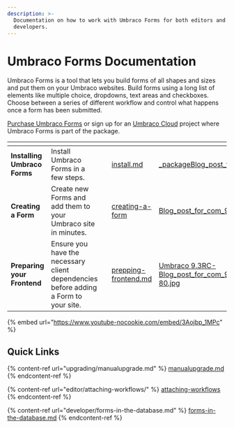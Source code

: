 ```yaml
---
description: >-
  Documentation on how to work with Umbraco Forms for both editors and
  developers.
---
```


# Umbraco Forms Documentation

Umbraco Forms is a tool that lets you build forms of all shapes and sizes and put them on your Umbraco websites. Build forms using a long list of elements like multiple choice, dropdowns, text areas and checkboxes. Choose between a series of different workflow and control what happens once a form has been submitted.

[Purchase Umbraco Forms](https://umbraco.com/products/umbraco-forms/) or sign up for an [Umbraco Cloud](https://try.umbraco.com/) project where Umbraco Forms is part of the package.

<table data-view="cards"><thead><tr><th></th><th></th><th></th><th data-hidden data-card-target data-type="content-ref"></th><th data-hidden data-card-cover data-type="files"></th></tr></thead><tbody><tr><td><strong>Installing Umbraco Forms</strong></td><td>Install Umbraco Forms in a few steps.</td><td></td><td><a href="installation/install.md">install.md</a></td><td><a href=".gitbook/assets/_packageBlog_post_for_com_900x400px.png">_packageBlog_post_for_com_900x400px.png</a></td></tr><tr><td><strong>Creating a Form</strong></td><td>Create new Forms and add them to your Umbraco site in minutes.</td><td></td><td><a href="editor/creating-a-form/">creating-a-form</a></td><td><a href=".gitbook/assets/Blog_post_for_com_900x400px_1_8_7_.png">Blog_post_for_com_900x400px_1_8_7_.png</a></td></tr><tr><td><strong>Preparing your Frontend</strong></td><td>Ensure you have the necessary client dependencies before adding a Form to your site.</td><td></td><td><a href="developer/prepping-frontend.md">prepping-frontend.md</a></td><td><a href=".gitbook/assets/Umbraco 9.3RC- Blog_post_for_com_900x400px_1@2x-80.jpg">Umbraco 9.3RC- Blog_post_for_com_900x400px_1@2x-80.jpg</a></td></tr></tbody></table>

{% embed url="https://www.youtube-nocookie.com/embed/3Aojbp_1MPc" %}

## Quick Links

{% content-ref url="upgrading/manualupgrade.md" %}
[manualupgrade.md](upgrading/manualupgrade.md)
{% endcontent-ref %}

{% content-ref url="editor/attaching-workflows/" %}
[attaching-workflows](editor/attaching-workflows/)
{% endcontent-ref %}

{% content-ref url="developer/forms-in-the-database.md" %}
[forms-in-the-database.md](developer/forms-in-the-database.md)
{% endcontent-ref %}
